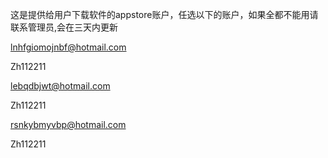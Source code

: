 这是提供给用户下载软件的appstore账户，任选以下的账户，如果全都不能用请联系管理员,会在三天内更新


lnhfgiomojnbf@hotmail.com 
 
Zh112211 

lebqdbjwt@hotmail.com  

Zh112211 

rsnkybmyvbp@hotmail.com  

Zh112211



